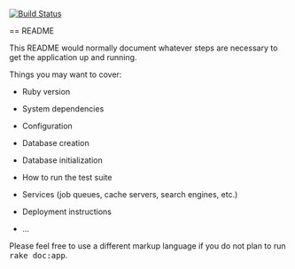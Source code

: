 [![Build Status](https://semaphoreci.com/api/v1/projects/96964a13-f086-4bff-beac-42a577980ab3/633030/badge.svg)](https://semaphoreci.com/carlqt/sg_bus_lol)

== README

This README would normally document whatever steps are necessary to get the
application up and running.

Things you may want to cover:

* Ruby version

* System dependencies

* Configuration

* Database creation

* Database initialization

* How to run the test suite

* Services (job queues, cache servers, search engines, etc.)

* Deployment instructions

* ...


Please feel free to use a different markup language if you do not plan to run
<tt>rake doc:app</tt>.

